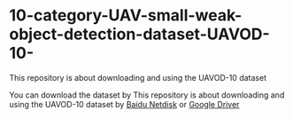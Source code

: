 # 10-category-UAV-small-weak-object-detection-dataset-UAVOD-10-
This repository is about downloading and using the UAVOD-10 dataset

You can download the dataset by This repository is about downloading and using the UAVOD-10 dataset by [Baidu Netdisk](https://pan.baidu.com/s/1GlEiHENSAcG2V8bthTUn6A) or [Google Driver](https://pan.baidu.com/s/1GlEiHENSAcG2V8bthTUn6A)
